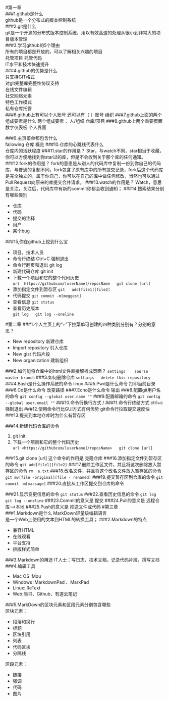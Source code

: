 #第一章  
###1.github是什么    
github是一个分布式的版本控制系统  
###2.git是什么  
    git是一个开源的分布式版本控制系统，用以有效高速的处理从很小到非常大的项目版本管理  
###3.学习github的5个理由  
      所有的项目都是开放的，可以了解相关兴趣的项目  
      托管项目 托管代码  
      IT水平和技术快速提升  
###4.github的优势是什么  
     只支持GIT格式  
     对git完整库完整性协议支持  
     在线文件编辑  
     社交网络元素  
     特色工作模式  
     私有仓库托管  
###6.github上有可以个人账号 还可以有（ ）账号
     组织
###7.github上面的两个组成要素是什么
       两个组成要素： 人/组织  仓库/项目
###8.github上两个重要页面
       数字仪表板 个人界面

###9.主页菜单都包含什么  
     fallowing 仓库 概览
###10.仓库的心跳线代表什么   
       仓库内的活跃程度
###11.star的作用是？
        Star，与watch不同，star相当于收藏，你可以方便地找到你star过的库，但是不会收到关于那个库的任何通知。
###12.fork的作用是？
       fork的意思是从别人的代码库中复制一份到你自己的代码库，与普通的复制不同，fork包含了原有库中的所有提交记录，fork后这个代码库是完全独立的，属于你自己，你可以在自己的库中做任何修改，当然也可以通过Pull Request向原来的库提交合并请求。
###13.watch的作用是？
       Watch，意思是关注，关注后，代码库中有新的commit你都会收到通知；
###14.搜索结果分别有哪些类别 
- 仓库 
- 代码 
- 提交的注释 
- 用户 
- 某个bug 

###15,你在github上挖到什么宝
- 项目。技术人员  
- 命令行终结   Ctrl+C 强制退出  
- 命令行翻页和退出 git log  
- 新建代码仓库  git init  
- 下载一个项目和它的整个代码历史   
`url  https://githubcom/[userName]/reposName  
git clone [url]` 
- 添加指定文件到暂存区  `git   add[file1][file2] ` 
- 代码提交 `git commit -m[meggest]`  
- 查看信息 `git ststus`  
- 查看历史版本  
`git log  
git log --oneline`  

#第二章
###1.个人主页上的“+”下拉菜单可创建的四种类别分别有？分别的意思？
- New repository 新建仓库
- Import repository 引入仓库
- New gist 代码片段
- New organization 建新组织

###2.如何能将仓库中的html文件直接解析成页面？
`settings   
sourse   
master branch`
###3.如何删除仓库
`settings  
delete this repository`
###4.Bash是什么操作系统的命令
linux
###5.Pwd是什么命令
打印当前目录
###6.Cd是什么命令
改变路径
###7.Echo是什么命令
输出
###8.配置git用户名的命令
`git config --global user.name ""`
###9.配置邮箱的命令
`git config --global user.email ""`
###10.命令行换行方式
    /
###11.命令行终结方式
 ctrl+c 强制退出
###12.使用命令行比GUI方式有何优势
  git命令行拉取提交速度快
###13.提交到本地仓库时为什么有暂存区
    
###14.新建代码仓库的命令
1. git init
2. 下载一个项目和它的整个代码历史  
`url <https://githubcom/[userName]/reposName>  
git clone [url]`

###15.git clone [url] 这个命令的作用是
克隆仓库
###16.添加指定文件到暂存区的命令
`git add[file1][file2]`
###17.删除工作区文件，并且将这次删除放入暂存区的命令
`rm  a.txt`
###18.改名文件，并且将这个改名文件放入暂存区的命令
`git mv[file -original][file - renamed]`
###19.提交暂存区到仓库的命令
`git commit -m[massage]`
###20.直接从工作区提交到仓库的命令
    
###21.显示变更信息的命令
`git status`
###22.查看历史信息的命令
`git log  
git log --oneline`
###23.Commit的意义是
提交
###24.Pull的意义是
远程仓库-->本地
###25.Push的意义是
推送文件或代码
#第三章    
###1.Markdown是什么
MarkDown轻量级编辑语言  
是一个Web上使用的文本到HTML的转换工具；
###2.Markdown的特点
- 兼容HTML  
- 在线观看  
- 平台支持  
- 排版样式简单

###3.Markdown的用途
IT人士：写日志，技术文稿，记录代码片段，撰写文档
###4.编辑工具
- Mac OS :Mou
- Windows :MarkdownPad 、MarkPad
- Linux: ReText
- Web:简书、Github、有道云笔记

###5.MarkDown的区块元素和区段元素分别包含哪些  
区块元素：
- 段落和换行
- 标题
- 区块引用
- 列表
- 代码区块
- 分隔线

区段元素：
- 链接
- 强调
- 代码
- 图片

